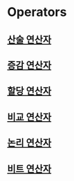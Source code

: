 # Operators

## [산술 연산자](operators.md)

## [증감 연산자](operators2.md)

## [할당 연산자](operators3.md)

## [비교 연산자](operators4.md)

## [논리 연산자](operators5.md)

## [비트 연산자](operators6.md)

